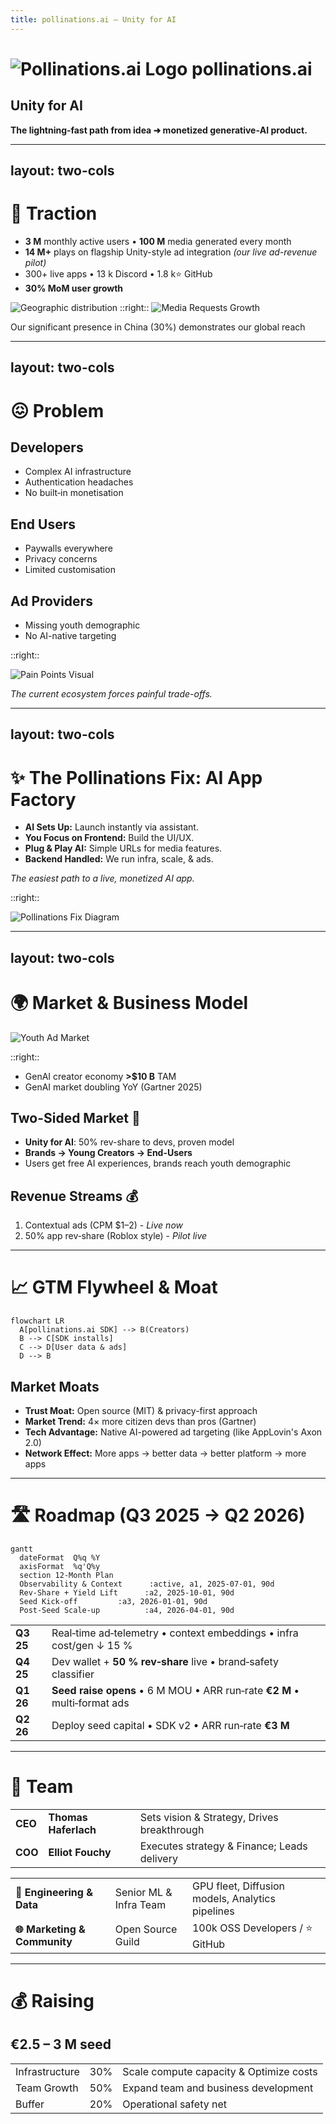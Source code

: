 ```yaml
---
title: pollinations.ai — Unity for AI
---
```


# ![Pollinations.ai Logo](/media/pollinations-ai-logo.png) pollinations.ai

## Unity for AI

**The lightning‑fast path from idea ➜ monetized generative‑AI product.**
<!--
SLIDE GUIDANCE:
Do you think maybe starting the first slide with the name of another company is too early? we should focus on pollinations. or it goes in the speaker notes
-->

---
layout: two-cols
---

# 🚀 Traction

* **3 M** monthly active users • **100 M** media generated every month
* **14 M+** plays on flagship Unity-style ad integration *(our live ad-revenue pilot)*
* 300+ live apps • 13 k Discord • 1.8 k⭐ GitHub
* **30% MoM user growth**

<img src="/media/piechart_countries_genz.png" alt="Geographic distribution" class="w-64 mx-auto" />
::right::

<img src="/media/media_requests_per_day_genz.png" alt="Media Requests Growth" class="w-3/4 mx-auto mb-4" />


<p class="text-center text-xs text-gray-500">Our significant presence in China (30%) demonstrates our global reach</p>

<!--
SLIDE GUIDANCE:
<p class="text-center text-sm mt-2"><strong>Key Markets:</strong> 30% CN, 13% US, 13% EU, 6% IN</p>
The 30% China presence is significant - emphasize our global reach as differentiator
Key growth metrics should be added : 30% MoM media generation
-->

---
layout: two-cols
---

# 😖 Problem

## Developers
* Complex AI infrastructure
* Authentication headaches
* No built‑in monetisation

## End Users
* Paywalls everywhere
* Privacy concerns
* Limited customisation

## Ad Providers
* Missing youth demographic
* No AI-native targeting

::right::

<img src="/media/paintpointsgenz.png" alt="Pain Points Visual" class="w-full" />

*The current ecosystem forces painful trade-offs.*

<!--
SLIDE GUIDANCE:
- Frame problem as a dual pain point affecting both developers AND users
- Don't forget the AD providers. They are not reaching the indie creator apps. The money comes from there so they may be more important than the others in terms of priority/ or same importance
- The problem statement is clear - but could potentially add 1-2 concrete examples of developer/user friction
- Consider mentioning competition implicitly (without naming) by referencing their limitations (check context/parallels-unity-for-ai-and-others.md for more detail)
-->

---
layout: two-cols
---

# ✨ The Pollinations Fix: AI App Factory

*   **AI Sets Up:** Launch instantly via assistant.
*   **You Focus on Frontend:** Build the UI/UX.
*   **Plug & Play AI:** Simple URLs for media features.
*   **Backend Handled:** We run infra, scale, & ads.

*The easiest path to a live, monetized AI app.*

::right::

<img src="/media/pollinations_fix_genz.png" alt="Pollinations Fix Diagram" class="w-mx mx-auto mt-4" />

<!--
SLIDE GUIDANCE:
- Synthesized from Alt 2 & 3.
- Kept "AI App Factory" (Alt 3).
- Used "AI Sets Up" (Alt 2/3) + "Launch instantly" (Alt 3 speed).
- Used "You Focus on Frontend" (Alt 2 developer role).
- Improved "Plug-in AI" to "Plug & Play AI" + "Simple URLs".
- Used "Backend Handled" (Alt 2 clarity) + "infra, scale & ads" (Alt 2/3 specifics).
- Kept strong tagline (Alt 3).
-->

<!-- SPEAKER NOTES:
- Developers use their AI coding assistant (integrated with our tools) to bootstrap projects from various starter kits (React, Unity, etc.), automating repo creation, config, and deployment.
- This frees the developer to concentrate *only* on building the user-facing application.
- Adding generative AI (image, text, audio) requires just simple HTTPS calls to our Edge APIs.
- Pollinations manages the entire backend: scalable hosting (e.g., GitHub Pages), CI/CD, model serving, security, auth, usage metering, and the monetization layer (serving ads, managing rev-share payouts). Zero server ops for the dev.
-->
---
layout: two-cols
---

# 🌍 Market & Business Model

<img src="/media/youth-ad-market.png" alt="Youth Ad Market" class="w-3/4 mx-auto my-4" />



::right::

* GenAI creator economy **>\$10 B** TAM
* GenAI market doubling YoY (Gartner 2025)

## Two-Sided Market 🔄

* **Unity for AI**: 50% rev-share to devs, proven model
* **Brands → Young Creators → End-Users**
* Users get free AI experiences, brands reach youth demographic

## Revenue Streams 💰

1. Contextual ads (CPM \$1–2) - *Live now*
2. 50% app rev‑share (Roblox style) - *Pilot live*


<!--
SLIDE GUIDANCE:
-Extra revenue stream:
   1. Micro‑purchases (stickers, tokens) - *Planned Q1 2026*
   2. Premium tiers (SLA, bigger models) - *Planned Q1 2026*
- untapped / developping market
- Potential positioning options from parallels doc: "GIPHY-meets-AdSense for AI", "Unsplash for AI—monetised out-of-the-box"
- Unity, AppLovin, and other platforms demonstrate lightweight SDKs with embedded ads are proven high-margin models
- Consider adding slide on how we're better/differently positioned than Unity/AppLovin for AI era (AI-native, better targeting)
- Market file to keep as source of truth : context/market-size.md
-->

---

# 📈 GTM Flywheel & Moat

```mermaid
flowchart LR
  A[pollinations.ai SDK] --> B(Creators)
  B --> C[SDK installs]
  C --> D[User data & ads]
  D --> B
```

## Market Moats

* **Trust Moat:** Open source (MIT) & privacy-first approach
* **Market Trend:** 4× more citizen devs than pros (Gartner)
* **Tech Advantage:** Native AI-powered ad targeting (like AppLovin's Axon 2.0)
* **Network Effect:** More apps → better data → better platform → more apps

<!--
SLIDE GUIDANCE:
- Unity generates $1.2B (66%) from ads via lightweight SDK with rev-share - directly parallel to our model
- potentially the best slide to add competition
- 4× more citizen devs than pros devs is the the beginning of the trend
- one of our principle moats is that devs are embedding us in their open source repositories, making youtube videos, and spreading the word organically. discord bots in many guilds...
- Consider adding from parallels doc: "Anyone who can type a prompt is a potential Pollinations integrator" (maybe previous slide)
- Consider adding IDC forecast: 750M new cloud-native apps by 2026 - huge TAM expansion (previous slide?)
- Ad unit options to consider highlighting: native widgets, brand overlays, performance link ads
-->


---

# 🛣️ Roadmap (Q3 2025 → Q2 2026)

```mermaid
gantt
  dateFormat  Q%q %Y
  axisFormat  %q'Q%y
  section 12‑Month Plan
  Observability & Context      :active, a1, 2025-07-01, 90d
  Rev‑Share + Yield Lift      :a2, 2025-10-01, 90d
  Seed Kick‑off         :a3, 2026-01-01, 90d
  Post‑Seed Scale‑up          :a4, 2026-04-01, 90d
```

|    |                                                                    | 
| --------- | --------------------------------------------------------------------------------- | 
| **Q3 25** | Real‑time ad‑telemetry • context embeddings • infra cost/gen ↓ 15 %               | 
| **Q4 25** | Dev wallet + **50 % rev‑share** live • brand‑safety classifier                    | 
| **Q1 26** | **Seed raise opens** • 6 M MOU • ARR run‑rate **€2 M** • multi‑format ads         |
| **Q2 26** | Deploy seed capital • SDK v2 • ARR run‑rate **€3 M**                              |

<!--
SLIDE GUIDANCE:
-->

---

# 👥 **Team**

|  |  |  |
|------|------|-------|
| **CEO** | **Thomas Haferlach** | Sets vision & Strategy, Drives breakthrough |
| **COO** | **Elliot Fouchy** | Executes strategy & Finance; Leads delivery |

|  |  |  |
|------|------|--------|
| **🧠 Engineering & Data** | Senior ML & Infra Team | GPU fleet, Diffusion models, Analytics pipelines |
| **🌐 Marketing & Community** | Open Source Guild | 100k OSS Developers / ⭐ GitHub |

<!--
SLIDE GUIDANCE:
> 10-year partnership shipping creative-AI products: high-trust founders aligned on vision & execution
-->

---

# 💰 Raising

## **€2.5 – 3 M seed**

|  |  |  |
|------------|------------|---------|
| Infrastructure | 30% | Scale compute capacity & Optimize costs |
| Team Growth | 50% | Expand team and business development |
| Buffer | 20% | Operational safety net |

<!--
SLIDE GUIDANCE:
- Use table format for clearer visualization of fund allocation
- Add purpose column to provide context for each allocation
- Keep consistent with financial presentation style
-->

<!--
SLIDE GUIDANCE:
- 💫 **Founders have shipped creative‑AI products together for 10 years: a tested, high‑trust partnership built on shared vision and execution**
- update all using this file: context/team.md
- Collaboration: The founders share a long history of collaboration, having worked together on various technology and creative projects for more than a decade, building strong synergy and shared vision.
-->